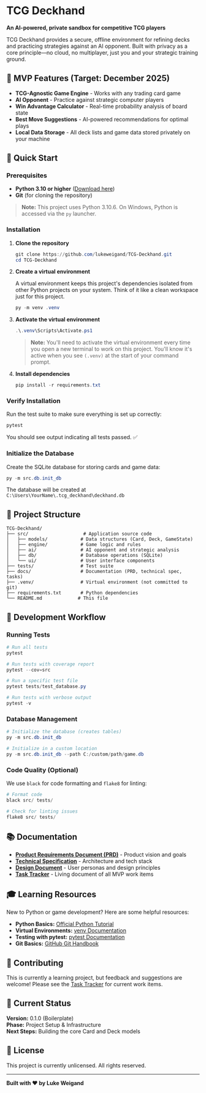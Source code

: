 # TCG Deckhand

**An AI-powered, private sandbox for competitive TCG players**

TCG Deckhand provides a secure, offline environment for refining decks and practicing strategies against an AI opponent. Built with privacy as a core principle—no cloud, no multiplayer, just you and your strategic training ground.

## 🎯 MVP Features (Target: December 2025)

- **TCG-Agnostic Game Engine** - Works with any trading card game
- **AI Opponent** - Practice against strategic computer players
- **Win Advantage Calculator** - Real-time probability analysis of board state
- **Best Move Suggestions** - AI-powered recommendations for optimal plays
- **Local Data Storage** - All deck lists and game data stored privately on your machine

## 🚀 Quick Start

### Prerequisites

- **Python 3.10 or higher** ([Download here](https://www.python.org/downloads/))
- **Git** (for cloning the repository)

> **Note:** This project uses Python 3.10.6. On Windows, Python is accessed via the `py` launcher.

### Installation

1. **Clone the repository**
   ```powershell
   git clone https://github.com/lukeweigand/TCG-Deckhand.git
   cd TCG-Deckhand
   ```

2. **Create a virtual environment**
   
   A virtual environment keeps this project's dependencies isolated from other Python projects on your system. Think of it like a clean workspace just for this project.
   
   ```powershell
   py -m venv .venv
   ```

3. **Activate the virtual environment**
   
   ```powershell
   .\.venv\Scripts\Activate.ps1
   ```
   
   > **Note:** You'll need to activate the virtual environment every time you open a new terminal to work on this project. You'll know it's active when you see `(.venv)` at the start of your command prompt.

4. **Install dependencies**
   
   ```powershell
   pip install -r requirements.txt
   ```

### Verify Installation

Run the test suite to make sure everything is set up correctly:

```powershell
pytest
```

You should see output indicating all tests passed. ✅

### Initialize the Database

Create the SQLite database for storing cards and game data:

```powershell
py -m src.db.init_db
```

The database will be created at `C:\Users\YourName\.tcg_deckhand\deckhand.db`

## 📁 Project Structure

```
TCG-Deckhand/
├── src/                    # Application source code
│   ├── models/            # Data structures (Card, Deck, GameState)
│   ├── engine/            # Game logic and rules
│   ├── ai/                # AI opponent and strategic analysis
│   ├── db/                # Database operations (SQLite)
│   └── ui/                # User interface components
├── tests/                 # Test suite
├── docs/                  # Documentation (PRD, technical spec, tasks)
├── .venv/                 # Virtual environment (not committed to git)
├── requirements.txt       # Python dependencies
└── README.md             # This file
```

## 🧪 Development Workflow

### Running Tests

```powershell
# Run all tests
pytest

# Run tests with coverage report
pytest --cov=src

# Run a specific test file
pytest tests/test_database.py

# Run tests with verbose output
pytest -v
```

### Database Management

```powershell
# Initialize the database (creates tables)
py -m src.db.init_db

# Initialize in a custom location
py -m src.db.init_db --path C:/custom/path/game.db
```

### Code Quality (Optional)

We use `black` for code formatting and `flake8` for linting:

```powershell
# Format code
black src/ tests/

# Check for linting issues
flake8 src/ tests/
```

## 📚 Documentation

- **[Product Requirements Document (PRD)](docs/prd.md)** - Product vision and goals
- **[Technical Specification](docs/technical-specification.md)** - Architecture and tech stack
- **[Design Document](docs/design-document.md)** - User personas and design principles
- **[Task Tracker](docs/tasks.md)** - Living document of all MVP work items

## 🎓 Learning Resources

New to Python or game development? Here are some helpful resources:

- **Python Basics:** [Official Python Tutorial](https://docs.python.org/3/tutorial/)
- **Virtual Environments:** [venv Documentation](https://docs.python.org/3/library/venv.html)
- **Testing with pytest:** [pytest Documentation](https://docs.pytest.org/)
- **Git Basics:** [GitHub Git Handbook](https://guides.github.com/introduction/git-handbook/)

## 🤝 Contributing

This is currently a learning project, but feedback and suggestions are welcome! Please see the [Task Tracker](docs/tasks.md) for current work items.

## 📝 Current Status

**Version:** 0.1.0 (Boilerplate)  
**Phase:** Project Setup & Infrastructure  
**Next Steps:** Building the core Card and Deck models

## 📄 License

This project is currently unlicensed. All rights reserved.

---

**Built with ❤️ by Luke Weigand**